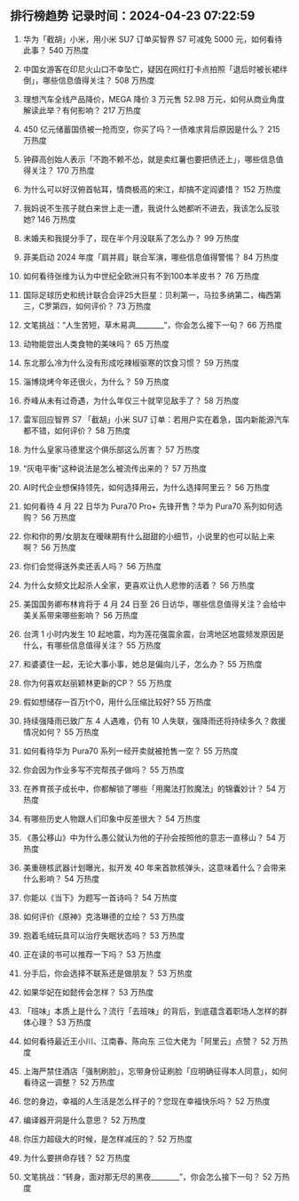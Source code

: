 
## 排行榜趋势 记录时间：2024-04-23 07:22:59
  
  1. 华为「截胡」小米，用小米 SU7 订单买智界 S7 可减免 5000 元，如何看待此事？ 540 万热度
    
  2. 中国女游客在印尼火山口不幸坠亡，疑因在网红打卡点拍照「退后时被长裙绊倒」，哪些信息值得关注？ 508 万热度
    
  3. 理想汽车全线产品降价，MEGA 降价 3 万元售 52.98 万元，如何从商业角度解读此举？有何影响？ 217 万热度
    
  4. 450 亿元储蓄国债被一抢而空，你买了吗？一债难求背后原因是什么？ 215 万热度
    
  5. 钟薛高创始人表示「不跑不赖不怂，就是卖红薯也要把债还上」，哪些信息值得关注？ 170 万热度
    
  6. 为什么可以好汉俯首帖耳，情商极高的宋江，却搞不定阎婆惜？ 152 万热度
    
  7. 我妈说不生孩子就白来世上走一遭，我说什么她都听不进去，我该怎么反驳她? 146 万热度
    
  8. 未婚夫和我提分手了，现在半个月没联系了怎么办？ 99 万热度
    
  9. 菲美启动 2024 年度「肩并肩」联合军演，哪些信息值得警惕？ 84 万热度
    
  10. 如何看待张维为认为中世纪全欧洲只有不到100本羊皮书？ 76 万热度
    
  11. 国际足球历史和统计联合会评25大巨星：贝利第一，马拉多纳第二，梅西第三，C罗第四，如何评价？ 73 万热度
    
  12. 文笔挑战：“人生苦短，草木易凋________”，你会怎么接下一句？ 66 万热度
    
  13. 动物能尝出人类食物的美味吗？ 65 万热度
    
  14. 东北那么冷为什么没有形成吃辣椒驱寒的饮食习惯？ 59 万热度
    
  15. 淄博烧烤今年还很火，为什么？ 59 万热度
    
  16. 乔峰从未有过奇遇，为什么年仅三十就罕见敌手了？ 58 万热度
    
  17. 雷军回应智界 S7 「截胡」小米 SU7 订单：若用户实在着急，国内新能源汽车都不错，如何评价？ 58 万热度
    
  18. 为什么皇家马德里这个俱乐部这么厉害？ 57 万热度
    
  19. “灰电平衡”这种说法是怎么被流传出来的？ 57 万热度
    
  20. AI时代企业想保持领先，如何选择用云，为什么选择阿里云？ 56 万热度
    
  21. 如何看待 4 月 22 日华为 Pura70 Pro+ 先锋开售？华为 Pura70 系列如何选购？ 56 万热度
    
  22. 你和你的男/女朋友在暧昧期有什么甜甜的小细节，小说里的也可以贴上来啊？ 56 万热度
    
  23. 你们会觉得送外卖还丢人吗？ 56 万热度
    
  24. 为什么女频文比起杀人全家，更喜欢让仇人悲惨的活着？ 56 万热度
    
  25. 美国国务卿布林肯将于 4 月 24 日至 26 日访华，哪些信息值得关注？会给中美关系带来哪些影响？ 56 万热度
    
  26. 台湾 1 小时内发生 10 起地震，均为莲花强震余震，台湾地区地震频发原因是什么，有哪些信息值得关注？ 55 万热度
    
  27. 和婆婆住一起，无论大事小事，她总是偏向儿子，怎么办？ 55 万热度
    
  28. 你为何喜欢赵丽颖林更新的CP？ 55 万热度
    
  29. 假如想储存一百万t个0，用什么压缩比较好? 55 万热度
    
  30. 持续强降雨已致广东 4 人遇难，仍有 10 人失联，强降雨还将持续多久？救援情况如何？ 55 万热度
    
  31. 如何看待华为 Pura70 系列一经开卖就被抢售一空？ 55 万热度
    
  32. 你会因为作业多写不完帮孩子做吗？ 55 万热度
    
  33. 在养育孩子成长中，你都解锁了哪些「用魔法打败魔法」的锦囊妙计？ 54 万热度
    
  34. 有哪些历史人物跟人们印象中反差很大？ 54 万热度
    
  35. 《愚公移山》中为什么愚公就认为他的子孙会按照他的意志一直移山？ 54 万热度
    
  36. 美重磅核武器计划曝光，拟开发 40 年来首款核弹头，这意味着什么？会带来什么影响？ 54 万热度
    
  37. 你能以《当下》为题写一首诗吗？ 54 万热度
    
  38. 如何评价《原神》克洛琳德的立绘？ 53 万热度
    
  39. 抱着毛绒玩具可以治疗失眠状态吗？ 53 万热度
    
  40. 正在读的书可以推荐一下吗？ 53 万热度
    
  41. 分手后，你会选择不联系还是做朋友？ 53 万热度
    
  42. 如果华妃在如懿传会怎样？ 53 万热度
    
  43. 「班味」本质上是什么？流行「去班味」的背后，到底蕴含着职场人怎样的群体心理？ 53 万热度
    
  44. 如何看待最近王小川、江南春、陈向东 三位大佬为「阿里云」点赞？ 52 万热度
    
  45. 上海严禁住酒店「强制刷脸」，忘带身份证刷脸「应明确征得本人同意」，如何看待这一调整？ 52 万热度
    
  46. 您的身边，幸福的人生活是怎么样子的？您现在幸福快乐吗？ 52 万热度
    
  47. 编译器开洞是什么意思？ 52 万热度
    
  48. 你压力超级大的时候，是怎样减压的？ 52 万热度
    
  49. 为什么要拼命存钱？ 52 万热度
    
  50. 文笔挑战：“转身，面对那无尽的黑夜________”，你会怎么接下一句？ 52 万热度
    